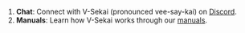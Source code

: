 1. **Chat**: Connect with V-Sekai (pronounced vee-say-kai) on [Discord](https://discord.gg/7BQDHesck8).
3. **Manuals**: Learn how V-Sekai works through our [manuals](https://v-sekai.github.io/manuals/).
